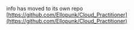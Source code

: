 info has moved to its own repo [https://github.com/Ellopunk/Cloud_Practitioner](https://github.com/Ellopunk/Cloud_Practitioner)
